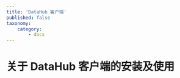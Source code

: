 ```yaml
---
title: 'DataHub 客户端'
published: false
taxonomy:
    category:
        - docs
---
```


# 关于 DataHub 客户端的安装及使用